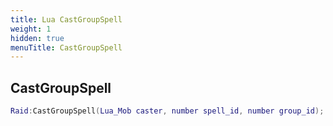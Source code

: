 ```yaml
---
title: Lua CastGroupSpell
weight: 1
hidden: true
menuTitle: CastGroupSpell
---
```

## CastGroupSpell
```lua
Raid:CastGroupSpell(Lua_Mob caster, number spell_id, number group_id); -- void
```